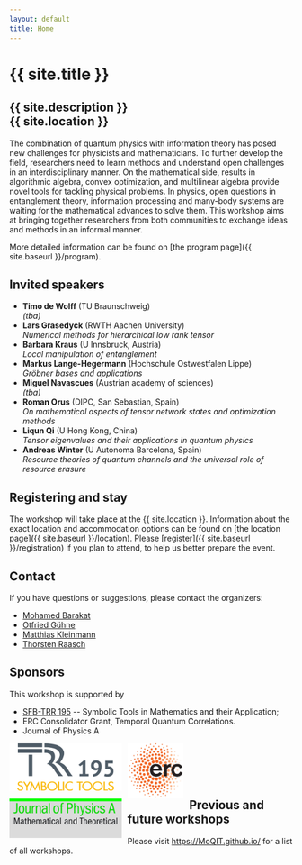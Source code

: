 ```yaml
---
layout: default
title: Home
---
```


# {{ site.title }}

## {{ site.description }}<br> {{ site.location }}

<!-- ## The idea of this workshop series in general -->

The combination of quantum physics with information theory has posed
new challenges for physicists and mathematicians. To further develop
the field, researchers need to learn methods and understand open
challenges in an interdisciplinary manner. On the mathematical side,
results in algorithmic algebra, convex optimization, and multilinear
algebra provide novel tools for tackling physical problems. In
physics, open questions in entanglement theory, information processing
and many-body systems are waiting for the mathematical advances to
solve them. This workshop aims at bringing together researchers from
both communities to exchange ideas and methods in an informal manner.

More detailed information can be found on [the program page]({{ site.baseurl }}/program).

## Invited speakers

* **Timo de Wolff** (TU Braunschweig) <br/>
  *(tba)*
* **Lars Grasedyck** (RWTH Aachen University) <br/>
  *Numerical methods for hierarchical low rank tensor*
* **Barbara Kraus** (U Innsbruck, Austria) <br/>
  *Local manipulation of entanglement*
* **Markus Lange-Hegermann** (Hochschule Ostwestfalen Lippe) <br/>
  *Gröbner bases and applications*
* **Miguel Navascues** (Austrian academy of sciences) <br/>
  *(tba)*
* **Roman Orus** (DIPC, San Sebastian, Spain) <br/>
  *On mathematical aspects of tensor network states and optimization methods*
* **Liqun Qi** (U Hong Kong, China) <br/>
  *Tensor eigenvalues and their applications in quantum physics*
* **Andreas Winter** (U Autonoma Barcelona, Spain) <br/>
  *Resource theories of quantum channels and the universal role of resource erasure*

## Registering and stay

The workshop will take place at the {{ site.location }}. Information about the
exact location and accommodation options
can be found on [the location page]({{ site.baseurl }}/location).
Please [register]({{ site.baseurl }}/registration) if you plan to attend, to help us better prepare the event.

## <a name="contact"></a> Contact

If you have questions or suggestions, please contact the organizers:

* [Mohamed Barakat](mailto:mohamed.barakat@uni-siegen.de)
* [Otfried Gühne](mailto:otfried.guehne@uni-siegen.de)
* [Matthias Kleinmann](mailto:matthias.kleinmann@uni-siegen.de)
* [Thorsten Raasch](mailto:Raasch@mathematik.uni-siegen.de)

## Sponsors

This workshop is supported by
* [SFB-TRR 195](https://www.computeralgebra.de/sfb/) -- Symbolic Tools in Mathematics and their Application;
* ERC Consolidator Grant, Temporal Quantum Correlations.
* Journal of Physics A

<p>
<img src="TRR195_logo.png" alt="SFB TRR 195" style="float: left; margin-right: 10px;" width="200"/>
<img src="erc-neu.jpg" alt="ERC" style="float: left; margin-right: 10px;" width="100"/>
<img src="jphysaklein.jpg" alt="ERC" style="float: left; margin-right: 10px;" width="200"/>
</p>

<br/>
<br/>
<br/>
<br/>

## Previous and future workshops

Please visit <https://MoQIT.github.io/> for a list of all workshops.
